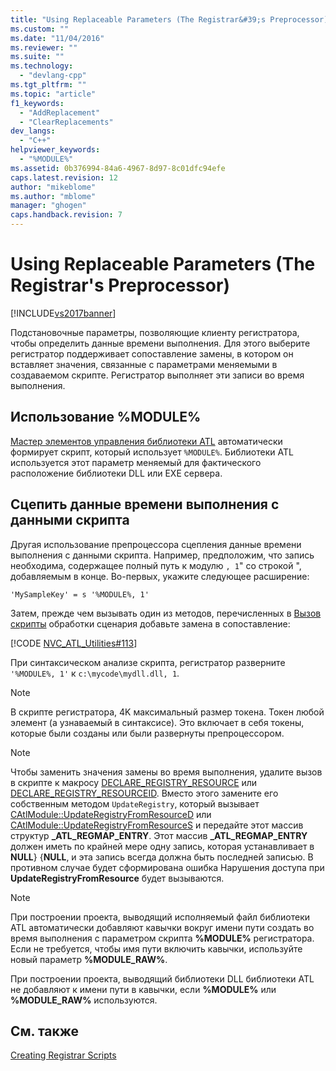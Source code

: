 ```yaml
---
title: "Using Replaceable Parameters (The Registrar&#39;s Preprocessor) | Microsoft Docs"
ms.custom: ""
ms.date: "11/04/2016"
ms.reviewer: ""
ms.suite: ""
ms.technology: 
  - "devlang-cpp"
ms.tgt_pltfrm: ""
ms.topic: "article"
f1_keywords: 
  - "AddReplacement"
  - "ClearReplacements"
dev_langs: 
  - "C++"
helpviewer_keywords: 
  - "%MODULE%"
ms.assetid: 0b376994-84a6-4967-8d97-8c01dfc94efe
caps.latest.revision: 12
author: "mikeblome"
ms.author: "mblome"
manager: "ghogen"
caps.handback.revision: 7
---
```

# Using Replaceable Parameters (The Registrar&#39;s Preprocessor)
[!INCLUDE[vs2017banner](../assembler/inline/includes/vs2017banner.md)]

Подстановочные параметры, позволяющие клиенту регистратора, чтобы определить данные времени выполнения.  Для этого выберите регистратор поддерживает сопоставление замены, в котором он вставляет значения, связанные с параметрами меняемыми в создаваемом скрипте.  Регистратор выполняет эти записи во время выполнения.  
  
##  <a name="_atl_using_.25.module.25"></a> Использование %MODULE%  
 [Мастер элементов управления библиотеки ATL](../atl/reference/atl-control-wizard.md) автоматически формирует скрипт, который использует `%MODULE%`.  Библиотеки ATL используется этот параметр меняемый для фактического расположение библиотеки DLL или EXE сервера.  
  
## Сцепить данные времени выполнения с данными скрипта  
 Другая использование препроцессора сцепления данные времени выполнения с данными скрипта.  Например, предположим, что запись необходима, содержащее полный путь к модулю `, 1`" со строкой ", добавляемым в конце.  Во\-первых, укажите следующее расширение:  
  
```  
'MySampleKey' = s '%MODULE%, 1'  
```  
  
 Затем, прежде чем вызывать один из методов, перечисленных в [Вызов скрипты](../atl/invoking-scripts.md) обработки сценария добавьте замена в сопоставление:  
  
 [!CODE [NVC_ATL_Utilities#113](../CodeSnippet/VS_Snippets_Cpp/NVC_ATL_Utilities#113)]  
  
 При синтаксическом анализе скрипта, регистратор разверните `'%MODULE%, 1'` к `c:\mycode\mydll.dll, 1`.  
  
> [!NOTE]
>  В скрипте регистратора, 4K максимальный размер токена.  Токен любой элемент \(a узнаваемый в синтаксисе\). Это включает в себя токены, которые были созданы или были развернуты препроцессором.  
  
> [!NOTE]
>  Чтобы заменить значения замены во время выполнения, удалите вызов в скрипте к макросу [DECLARE\_REGISTRY\_RESOURCE](../Topic/DECLARE_REGISTRY_RESOURCE.md) или [DECLARE\_REGISTRY\_RESOURCEID](../Topic/DECLARE_REGISTRY_RESOURCEID.md).  Вместо этого замените его собственным методом `UpdateRegistry`, который вызывает [CAtlModule::UpdateRegistryFromResourceD](../Topic/CAtlModule::UpdateRegistryFromResourceD.md) или [CAtlModule::UpdateRegistryFromResourceS](../Topic/CAtlModule::UpdateRegistryFromResourceS.md) и передайте этот массив структур **\_ATL\_REGMAP\_ENTRY**.  Этот массив **\_ATL\_REGMAP\_ENTRY** должен иметь по крайней мере одну запись, которая устанавливает в **NULL**} {**NULL**, и эта запись всегда должна быть последней записью.  В противном случае будет сформирована ошибка Нарушения доступа при **UpdateRegistryFromResource** будет вызываются.  
  
> [!NOTE]
>  При построении проекта, выводящий исполняемый файл библиотеки ATL автоматически добавляют кавычки вокруг имени пути создать во время выполнения с параметром скрипта **%MODULE%** регистратора.  Если не требуется, чтобы имя пути включить кавычки, используйте новый параметр **%MODULE\_RAW%**.  
>   
>  При построении проекта, выводящий библиотеки DLL библиотеки ATL не добавляют к имени пути в кавычки, если **%MODULE%** или **%MODULE\_RAW%** используются.  
  
## См. также  
 [Creating Registrar Scripts](../Topic/Creating%20Registrar%20Scripts.md)